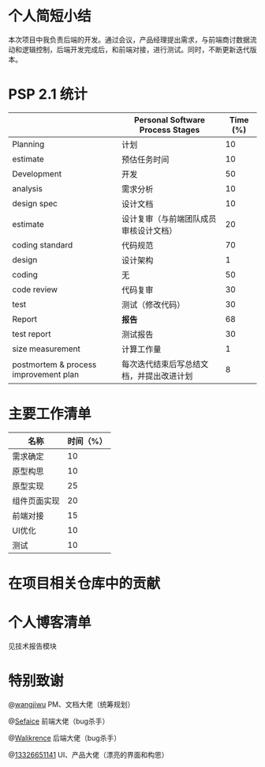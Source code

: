 # 个人简短小结

本次项目中我负责后端的开发。通过会议，产品经理提出需求，与前端商讨数据流动和逻辑控制，后端开发完成后，和前端对接，进行测试。同时，不断更新迭代版本。



# PSP 2.1 统计

|                                       | Personal Software Process Stages         | Time (%) |
| ------------------------------------- | ---------------------------------------- | -------- |
| Planning                              | 计划                                     | 10       |
| estimate                              | 预估任务时间                             | 10       |
| Development                           | 开发                                     | 50       |
| analysis                              | 需求分析                                 | 10       |
| design spec                           | 设计文档                                 | 10       |
| estimate                              | 设计复审（与前端团队成员审核设计文档）   | 20       |
| coding standard                       | 代码规范                                 | 70       |
| design                                | 设计架构                                 | 1        |
| coding                                | 无                                       | 50        |
| code review                           | 代码复审                                 | 30       |
| test                                  | 测试（修改代码）                         | 30       |
| Report                                | **报告**                                 | 68       |
| test report                           | 测试报告                                 | 30       |
| size measurement                      | 计算工作量                               | 1        |
| postmortem & process improvement plan | 每次迭代结束后写总结文档，并提出改进计划 | 8        |



# 主要工作清单

| 名称         | 时间（%） |
| ------------ | --------- |
| 需求确定     | 10        |
| 原型构思     | 10        |
| 原型实现     | 25        |
| 组件页面实现 | 20        |
| 前端对接     | 15        |
| UI优化       | 10        |
| 测试         | 10        |



# 在项目相关仓库中的贡献

# 个人博客清单

见技术报告模块

# 特别致谢

@[wangjiwu](https://github.com/wangjiwu)    PM、文档大佬（统筹规划）

@[Sefaice](https://github.com/Sefaice)   前端大佬（bug杀手）

@[Walikrence](https://github.com/Walikrence)   后端大佬（bug杀手）

@[13326651141](https://github.com/13326651141)   UI、产品大佬（漂亮的界面和构思）
